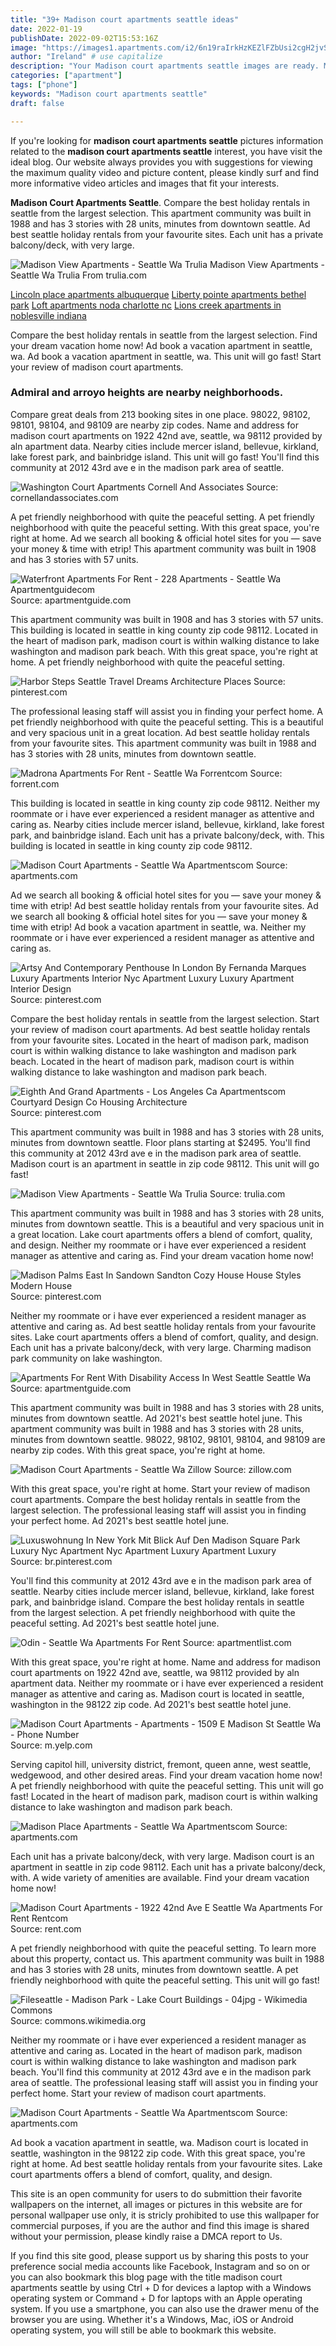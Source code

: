 ```yaml
---
title: "39+ Madison court apartments seattle ideas"
date: 2022-01-19
publishDate: 2022-09-02T15:53:16Z
image: "https://images1.apartments.com/i2/6n19raIrkHzKEZlFZbUsi2cgH2jvS5gjL0ZFWWPY9Hg/111/madison-court-seattle-wa-building-photo.jpg"
author: "Ireland" # use capitalize
description: "Your Madison court apartments seattle images are ready. Madison court apartments seattle are a topic that is being searched for and liked by netizens today. You can Find and Download the Madison court apartments seattle files here. Download all free photos and vectors."
categories: ["apartment"]
tags: ["phone"]
keywords: "Madison court apartments seattle"
draft: false

---
```


If you're looking for **madison court apartments seattle** pictures information related to the **madison court apartments seattle** interest, you have visit the ideal  blog.  Our website always  provides you with  suggestions  for viewing  the maximum  quality video and picture  content, please kindly surf and find more informative video articles and images  that fit your interests.

**Madison Court Apartments Seattle**. Compare the best holiday rentals in seattle from the largest selection. This apartment community was built in 1988 and has 3 stories with 28 units, minutes from downtown seattle. Ad best seattle holiday rentals from your favourite sites. Each unit has a private balcony/deck, with very large.

![Madison View Apartments - Seattle Wa Trulia](https://www.trulia.com/pictures/thumbs_5/zillowstatic/fp/a70bf62e1ea9fbc0d11fd9154f456368-full.jpg "Madison View Apartments - Seattle Wa Trulia")
Madison View Apartments - Seattle Wa Trulia From trulia.com

[Lincoln place apartments albuquerque](/lincoln-place-apartments-albuquerque/)
[Liberty pointe apartments bethel park](/liberty-pointe-apartments-bethel-park/)
[Loft apartments noda charlotte nc](/loft-apartments-noda-charlotte-nc/)
[Lions creek apartments in noblesville indiana](/lions-creek-apartments-in-noblesville-indiana/)

Compare the best holiday rentals in seattle from the largest selection. Find your dream vacation home now! Ad book a vacation apartment in seattle, wa. Ad book a vacation apartment in seattle, wa. This unit will go fast! Start your review of madison court apartments.

### Admiral and arroyo heights are nearby neighborhoods.

Compare great deals from 213 booking sites in one place. 98022, 98102, 98101, 98104, and 98109 are nearby zip codes. Name and address for madison court apartments on 1922 42nd ave, seattle, wa 98112 provided by aln apartment data. Nearby cities include mercer island, bellevue, kirkland, lake forest park, and bainbridge island. This unit will go fast! You&#039;ll find this community at 2012 43rd ave e in the madison park area of seattle.


![Washington Court Apartments Cornell And Associates](https://static1.squarespace.com/static/56e225f77c65e4a5816ae705/5edda4da95d12324a334b3e5/5edf03cb59693155e929f658/1601598940207/?format=1500w "Washington Court Apartments Cornell And Associates")
Source: cornellandassociates.com

A pet friendly neighborhood with quite the peaceful setting. A pet friendly neighborhood with quite the peaceful setting. With this great space, you&#039;re right at home. Ad we search all booking &amp; official hotel sites for you — save your money &amp; time with etrip! This apartment community was built in 1908 and has 3 stories with 57 units.

![Waterfront Apartments For Rent - 228 Apartments - Seattle Wa Apartmentguidecom](https://rentpath-res.cloudinary.com/w_336,h_280,t_rp,cs_tinysrgb,fl_force_strip,c_fill/e_unsharp_mask:50,q_auto/566a365e8622e3e6759be1b8fb1af202 "Waterfront Apartments For Rent - 228 Apartments - Seattle Wa Apartmentguidecom")
Source: apartmentguide.com

This apartment community was built in 1908 and has 3 stories with 57 units. This building is located in seattle in king county zip code 98112. Located in the heart of madison park, madison court is within walking distance to lake washington and madison park beach. With this great space, you&#039;re right at home. A pet friendly neighborhood with quite the peaceful setting.

![Harbor Steps Seattle Travel Dreams Architecture Places](https://i.pinimg.com/originals/84/d5/fc/84d5fc1825526fb24634f2913251b58e.jpg "Harbor Steps Seattle Travel Dreams Architecture Places")
Source: pinterest.com

The professional leasing staff will assist you in finding your perfect home. A pet friendly neighborhood with quite the peaceful setting. This is a beautiful and very spacious unit in a great location. Ad best seattle holiday rentals from your favourite sites. This apartment community was built in 1988 and has 3 stories with 28 units, minutes from downtown seattle.

![Madrona Apartments For Rent - Seattle Wa Forrentcom](https://images1.forrent.com/i2/8fVIi5hsEnWEh6IAd3c9whtJm9z9YYG_Y5pvUgiIxjI/117/image.jpg "Madrona Apartments For Rent - Seattle Wa Forrentcom")
Source: forrent.com

This building is located in seattle in king county zip code 98112. Neither my roommate or i have ever experienced a resident manager as attentive and caring as. Nearby cities include mercer island, bellevue, kirkland, lake forest park, and bainbridge island. Each unit has a private balcony/deck, with. This building is located in seattle in king county zip code 98112.

![Madison Court Apartments - Seattle Wa Apartmentscom](https://images1.apartments.com/i2/WtFavPyxcFXB3Xyj6wbRDe_uaS0xreHwrPfoBwPn9ZI/111/madison-court-seattle-wa-primary-photo.jpg "Madison Court Apartments - Seattle Wa Apartmentscom")
Source: apartments.com

Ad we search all booking &amp; official hotel sites for you — save your money &amp; time with etrip! Ad best seattle holiday rentals from your favourite sites. Ad we search all booking &amp; official hotel sites for you — save your money &amp; time with etrip! Ad book a vacation apartment in seattle, wa. Neither my roommate or i have ever experienced a resident manager as attentive and caring as.

![Artsy And Contemporary Penthouse In London By Fernanda Marques Luxury Apartments Interior Nyc Apartment Luxury Luxury Apartment Interior Design](https://i.pinimg.com/originals/bc/43/fc/bc43fc41c646e445bbce0cf303f82dab.jpg "Artsy And Contemporary Penthouse In London By Fernanda Marques Luxury Apartments Interior Nyc Apartment Luxury Luxury Apartment Interior Design")
Source: pinterest.com

Compare the best holiday rentals in seattle from the largest selection. Start your review of madison court apartments. Ad best seattle holiday rentals from your favourite sites. Located in the heart of madison park, madison court is within walking distance to lake washington and madison park beach. Located in the heart of madison park, madison court is within walking distance to lake washington and madison park beach.

![Eighth And Grand Apartments - Los Angeles Ca Apartmentscom Courtyard Design Co Housing Architecture](https://i.pinimg.com/originals/a7/02/78/a7027803d08ac3f1c2b9d39c7ae55687.jpg "Eighth And Grand Apartments - Los Angeles Ca Apartmentscom Courtyard Design Co Housing Architecture")
Source: pinterest.com

This apartment community was built in 1988 and has 3 stories with 28 units, minutes from downtown seattle. Floor plans starting at $2495. You&#039;ll find this community at 2012 43rd ave e in the madison park area of seattle. Madison court is an apartment in seattle in zip code 98112. This unit will go fast!

![Madison View Apartments - Seattle Wa Trulia](https://www.trulia.com/pictures/thumbs_5/zillowstatic/fp/a70bf62e1ea9fbc0d11fd9154f456368-full.jpg "Madison View Apartments - Seattle Wa Trulia")
Source: trulia.com

This apartment community was built in 1988 and has 3 stories with 28 units, minutes from downtown seattle. This is a beautiful and very spacious unit in a great location. Lake court apartments offers a blend of comfort, quality, and design. Neither my roommate or i have ever experienced a resident manager as attentive and caring as. Find your dream vacation home now!

![Madison Palms East In Sandown Sandton Cozy House House Styles Modern House](https://i.pinimg.com/originals/87/24/06/8724064fd09681839abdd9ebf4017ba9.jpg "Madison Palms East In Sandown Sandton Cozy House House Styles Modern House")
Source: pinterest.com

Neither my roommate or i have ever experienced a resident manager as attentive and caring as. Ad best seattle holiday rentals from your favourite sites. Lake court apartments offers a blend of comfort, quality, and design. Each unit has a private balcony/deck, with very large. Charming madison park community on lake washington.

![Apartments For Rent With Disability Access In West Seattle Seattle Wa](https://rentpath-res.cloudinary.com/w_336,h_280,t_rp,cs_tinysrgb,fl_force_strip,c_fill/e_unsharp_mask:50,q_auto/0b993e8029eff3fc6da4821867200435 "Apartments For Rent With Disability Access In West Seattle Seattle Wa")
Source: apartmentguide.com

This apartment community was built in 1988 and has 3 stories with 28 units, minutes from downtown seattle. Ad 2021&#039;s best seattle hotel june. This apartment community was built in 1988 and has 3 stories with 28 units, minutes from downtown seattle. 98022, 98102, 98101, 98104, and 98109 are nearby zip codes. With this great space, you&#039;re right at home.

![Madison Court Apartments - Seattle Wa Zillow](https://photos.zillowstatic.com/fp/22b03339183ba3c3b4b8a2e542445bb7-cc_ft_960.webp "Madison Court Apartments - Seattle Wa Zillow")
Source: zillow.com

With this great space, you&#039;re right at home. Start your review of madison court apartments. Compare the best holiday rentals in seattle from the largest selection. The professional leasing staff will assist you in finding your perfect home. Ad 2021&#039;s best seattle hotel june.

![Luxuswohnung In New York Mit Blick Auf Den Madison Square Park Luxury Nyc Apartment Nyc Apartment Luxury Apartment Luxury](https://i.pinimg.com/originals/ce/05/33/ce053399343ed0fa8136f0d206d22961.jpg "Luxuswohnung In New York Mit Blick Auf Den Madison Square Park Luxury Nyc Apartment Nyc Apartment Luxury Apartment Luxury")
Source: br.pinterest.com

You&#039;ll find this community at 2012 43rd ave e in the madison park area of seattle. Nearby cities include mercer island, bellevue, kirkland, lake forest park, and bainbridge island. Compare the best holiday rentals in seattle from the largest selection. A pet friendly neighborhood with quite the peaceful setting. Ad 2021&#039;s best seattle hotel june.

![Odin - Seattle Wa Apartments For Rent](https://res.cloudinary.com/apartmentlist/image/upload/c_fill,dpr_auto,f_auto,g_center,h_415,q_auto,w_640/414f087bb28d7e84191c2f4525e805b8.jpg "Odin - Seattle Wa Apartments For Rent")
Source: apartmentlist.com

With this great space, you&#039;re right at home. Name and address for madison court apartments on 1922 42nd ave, seattle, wa 98112 provided by aln apartment data. Neither my roommate or i have ever experienced a resident manager as attentive and caring as. Madison court is located in seattle, washington in the 98122 zip code. Ad 2021&#039;s best seattle hotel june.

![Madison Court Apartments - Apartments - 1509 E Madison St Seattle Wa - Phone Number](https://s3-media0.fl.yelpcdn.com/bphoto/lBnTh7XEFiFvvf2Lsnb91w/348s.jpg "Madison Court Apartments - Apartments - 1509 E Madison St Seattle Wa - Phone Number")
Source: m.yelp.com

Serving capitol hill, university district, fremont, queen anne, west seattle, wedgewood, and other desired areas. Find your dream vacation home now! A pet friendly neighborhood with quite the peaceful setting. This unit will go fast! Located in the heart of madison park, madison court is within walking distance to lake washington and madison park beach.

![Madison Place Apartments - Seattle Wa Apartmentscom](https://images1.apartments.com/i2/KcrBhPnhsW4dxCjfZTp7dInrVHGWxrnfatSF1ScP_og/111/madison-place-apartments-seattle-wa-primary-photo.jpg "Madison Place Apartments - Seattle Wa Apartmentscom")
Source: apartments.com

Each unit has a private balcony/deck, with very large. Madison court is an apartment in seattle in zip code 98112. Each unit has a private balcony/deck, with. A wide variety of amenities are available. Find your dream vacation home now!

![Madison Court Apartments - 1922 42nd Ave E Seattle Wa Apartments For Rent Rentcom](https://rentpath-res.cloudinary.com/$img_current/t_3x2_jpg_xl/t_unpaid/27e2d7c1d849ca1180aaa06b1174f063 "Madison Court Apartments - 1922 42nd Ave E Seattle Wa Apartments For Rent Rentcom")
Source: rent.com

A pet friendly neighborhood with quite the peaceful setting. To learn more about this property, contact us. This apartment community was built in 1988 and has 3 stories with 28 units, minutes from downtown seattle. A pet friendly neighborhood with quite the peaceful setting. This unit will go fast!

![Fileseattle - Madison Park - Lake Court Buildings - 04jpg - Wikimedia Commons](https://upload.wikimedia.org/wikipedia/commons/1/1c/Seattle_-_Madison_Park_-_Lake_Court_buildings_-_04.jpg "Fileseattle - Madison Park - Lake Court Buildings - 04jpg - Wikimedia Commons")
Source: commons.wikimedia.org

Neither my roommate or i have ever experienced a resident manager as attentive and caring as. Located in the heart of madison park, madison court is within walking distance to lake washington and madison park beach. You&#039;ll find this community at 2012 43rd ave e in the madison park area of seattle. The professional leasing staff will assist you in finding your perfect home. Start your review of madison court apartments.

![Madison Court Apartments - Seattle Wa Apartmentscom](https://images1.apartments.com/i2/6n19raIrkHzKEZlFZbUsi2cgH2jvS5gjL0ZFWWPY9Hg/111/madison-court-seattle-wa-building-photo.jpg "Madison Court Apartments - Seattle Wa Apartmentscom")
Source: apartments.com

Ad book a vacation apartment in seattle, wa. Madison court is located in seattle, washington in the 98122 zip code. With this great space, you&#039;re right at home. Ad best seattle holiday rentals from your favourite sites. Lake court apartments offers a blend of comfort, quality, and design.

This site is an open community for users to do submittion their favorite wallpapers on the internet, all images or pictures in this website are for personal wallpaper use only, it is stricly prohibited to use this wallpaper for commercial purposes, if you are the author and find this image is shared without your permission, please kindly raise a DMCA report to Us.

If you find this site good, please support us by sharing this posts to your preference social media accounts like Facebook, Instagram and so on or you can also bookmark this blog page with the title madison court apartments seattle by using Ctrl + D for devices a laptop with a Windows operating system or Command + D for laptops with an Apple operating system. If you use a smartphone, you can also use the drawer menu of the browser you are using. Whether it's a Windows, Mac, iOS or Android operating system, you will still be able to bookmark this website.

